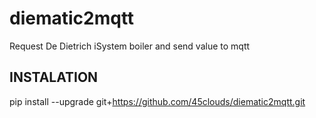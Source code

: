 # diematic2mqtt
Request De Dietrich iSystem boiler and send value to mqtt

INSTALATION
-----------
pip install --upgrade git+https://github.com/45clouds/diematic2mqtt.git
